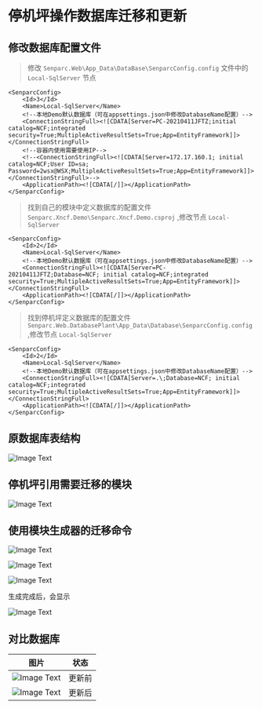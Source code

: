 # 停机坪操作数据库迁移和更新

## 修改数据库配置文件

> 修改 `Senparc.Web\App_Data\DataBase\SenparcConfig.config` 文件中的 `Local-SqlServer` 节点

	<SenparcConfig>
		<Id>3</Id>
		<Name>Local-SqlServer</Name>
		<!--本地Demo默认数据库（可在appsettings.json中修改DatabaseName配置）-->
		<ConnectionStringFull><![CDATA[Server=PC-20210411JFTZ;initial catalog=NCF;integrated security=True;MultipleActiveResultSets=True;App=EntityFramework]]></ConnectionStringFull>
		<!--容器内使用需要使用IP-->
		<!--<ConnectionStringFull><![CDATA[Server=172.17.160.1; initial catalog=NCF;User ID=sa; Password=2wsx@WSX;MultipleActiveResultSets=True;App=EntityFramework]]></ConnectionStringFull>-->
		<ApplicationPath><![CDATA[/]]></ApplicationPath>
	</SenparcConfig>

> 找到自己的模块中定义数据库的配置文件 `Senparc.Xncf.Demo\Senparc.Xncf.Demo.csproj` ,修改节点 `Local-SqlServer`

	<SenparcConfig>
		<Id>2</Id>
		<Name>Local-SqlServer</Name>
		<!--本地Demo默认数据库（可在appsettings.json中修改DatabaseName配置）-->
		<ConnectionStringFull><![CDATA[Server=PC-20210411JFTZ;Database=NCF; initial catalog=NCF;integrated security=True;MultipleActiveResultSets=True;App=EntityFramework]]></ConnectionStringFull>
		<ApplicationPath><![CDATA[/]]></ApplicationPath>
	</SenparcConfig>

> 找到停机坪定义数据库的配置文件 `Senparc.Web.DatabasePlant\App_Data\Database\SenparcConfig.config` ,修改节点 `Local-SqlServer`

	<SenparcConfig>
		<Id>2</Id>
		<Name>Local-SqlServer</Name>
		<!--本地Demo默认数据库（可在appsettings.json中修改DatabaseName配置）-->
		<ConnectionStringFull><![CDATA[Server=.\;Database=NCF; initial catalog=NCF;integrated security=True;MultipleActiveResultSets=True;App=EntityFramework]]></ConnectionStringFull>
		<ApplicationPath><![CDATA[/]]></ApplicationPath>
	</SenparcConfig>

## 原数据库表结构

![Image Text](./images/origin-database-table-struct.png)

## 停机坪引用需要迁移的模块

![Image Text](./images/add-refrence.png)

## 使用模块生成器的迁移命令

![Image Text](./images/use-module-migration-command.png)

![Image Text](./images/xncf-module-add-migration.png)

![Image Text](./images/add-migration-success.png)

生成完成后，会显示

![Image Text](./images/migration-file.png)

## 对比数据库

| 图片 | 状态 |
| --- | --- |
| ![Image Text](./images/origin-database-table-struct.png) | 更新前 |
| ![Image Text](./images/new-table-field.png) | 更新后 |

